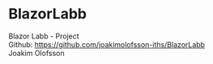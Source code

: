 # BlazorLabb
Blazor Labb - Project <br/>
Github: https://github.com/joakimolofsson-iths/BlazorLabb <br/>
Joakim Olofsson
